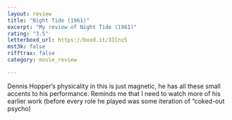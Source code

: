 ```yaml
---
layout: review
title: "Night Tide (1961)"
excerpt: "My review of Night Tide (1961)"
rating: "3.5"
letterboxd_url: https://boxd.it/3ICnz5
mst3k: false
rifftrax: false
category: movie_review

---
```


Dennis Hopper’s physicality in this is just magnetic, he has all these small accents to his performance. Reminds me that I need to watch more of his earlier work (before every role he played was some iteration of “coked-out psycho)